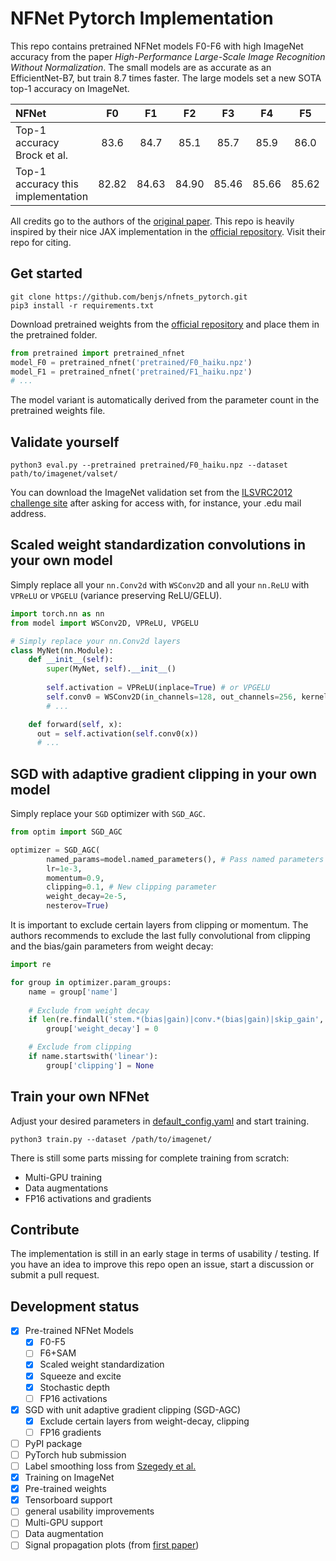 # NFNet Pytorch Implementation

This repo contains pretrained NFNet models F0-F6 with high ImageNet accuracy from the paper *High-Performance Large-Scale Image Recognition Without Normalization*. The small models are as accurate as an EfficientNet-B7, but train 8.7 times faster. The large models set a new SOTA top-1 accuracy on ImageNet.
 
| NFNet  | F0  | F1  | F2  | F3  | F4  | F5  | F6+SAM  |
|:---|:---:|:---:|:---:|:---:|:---:|:---:|:---:|
|  Top-1 accuracy Brock et al. | 83.6 | 84.7 | 85.1 | 85.7 | 85.9 | 86.0 | 86.5 |
|  Top-1 accuracy this implementation | 82.82 | 84.63 | 84.90 | 85.46 | 85.66 | 85.62 | TBD |

All credits go to the authors of the [original paper](https://arxiv.org/abs/2102.06171). This repo is heavily inspired by their nice JAX implementation in the [official repository](https://github.com/deepmind/deepmind-research/blob/master/nfnets/). Visit their repo for citing.

## Get started
```
git clone https://github.com/benjs/nfnets_pytorch.git
pip3 install -r requirements.txt
```

Download pretrained weights from the [official repository](https://github.com/deepmind/deepmind-research/blob/master/nfnets/) and place them in the pretrained folder.

```python
from pretrained import pretrained_nfnet
model_F0 = pretrained_nfnet('pretrained/F0_haiku.npz')
model_F1 = pretrained_nfnet('pretrained/F1_haiku.npz')
# ...
```

The model variant is automatically derived from the parameter count in the pretrained weights file. 

## Validate yourself
```
python3 eval.py --pretrained pretrained/F0_haiku.npz --dataset path/to/imagenet/valset/
```

You can download the ImageNet validation set from the [ILSVRC2012 challenge site](http://www.image-net.org/challenges/LSVRC/2012/downloads.php#images) after asking for access with, for instance, your .edu mail address.

## Scaled weight standardization convolutions in your own model 
Simply replace all your `nn.Conv2d` with `WSConv2D` and all your `nn.ReLU` with `VPReLU` or `VPGELU` (variance preserving ReLU/GELU).

``` python
import torch.nn as nn
from model import WSConv2D, VPReLU, VPGELU

# Simply replace your nn.Conv2d layers
class MyNet(nn.Module):
    def __init__(self):
        super(MyNet, self).__init__()
 
        self.activation = VPReLU(inplace=True) # or VPGELU
        self.conv0 = WSConv2D(in_channels=128, out_channels=256, kernel_size=1, ...)
        # ...

    def forward(self, x):
      out = self.activation(self.conv0(x))
      # ...
```

## SGD with adaptive gradient clipping in your own model
Simply replace your `SGD` optimizer with `SGD_AGC`.
```python
from optim import SGD_AGC

optimizer = SGD_AGC(
        named_params=model.named_parameters(), # Pass named parameters
        lr=1e-3,
        momentum=0.9,
        clipping=0.1, # New clipping parameter
        weight_decay=2e-5, 
        nesterov=True)
```

It is important to exclude certain layers from clipping or momentum. The authors recommends to exclude the last fully convolutional from clipping and the bias/gain parameters from weight decay:
```python
import re

for group in optimizer.param_groups:
    name = group['name'] 
    
    # Exclude from weight decay
    if len(re.findall('stem.*(bias|gain)|conv.*(bias|gain)|skip_gain', name)) > 0:
        group['weight_decay'] = 0

    # Exclude from clipping
    if name.startswith('linear'):
        group['clipping'] = None

```

## Train your own NFNet
Adjust your desired parameters in [default_config.yaml](default_config.yaml) and start training.
```
python3 train.py --dataset /path/to/imagenet/
```

There is still some parts missing for complete training from scratch:
- Multi-GPU training
- Data augmentations
- FP16 activations and gradients

## Contribute

The implementation is still in an early stage in terms of usability / testing. If you have an idea to improve this repo open an issue, start a discussion or submit a pull request.

## Development status

- [x] Pre-trained NFNet Models
  - [x] F0-F5
  - [ ] F6+SAM
  - [x] Scaled weight standardization
  - [x] Squeeze and excite
  - [x] Stochastic depth
  - [ ] FP16 activations
- [x] SGD with unit adaptive gradient clipping (SGD-AGC)
  - [x] Exclude certain layers from weight-decay, clipping
  - [ ] FP16 gradients
- [ ] PyPI package
- [ ] PyTorch hub submission
- [ ] Label smoothing loss from [Szegedy et al.](https://arxiv.org/abs/1512.00567)
- [x] Training on ImageNet
- [x] Pre-trained weights 
- [x] Tensorboard support 
- [ ] general usability improvements
- [ ] Multi-GPU support
- [ ] Data augmentation
- [ ] Signal propagation plots (from [first paper](https://arxiv.org/abs/2101.08692))
